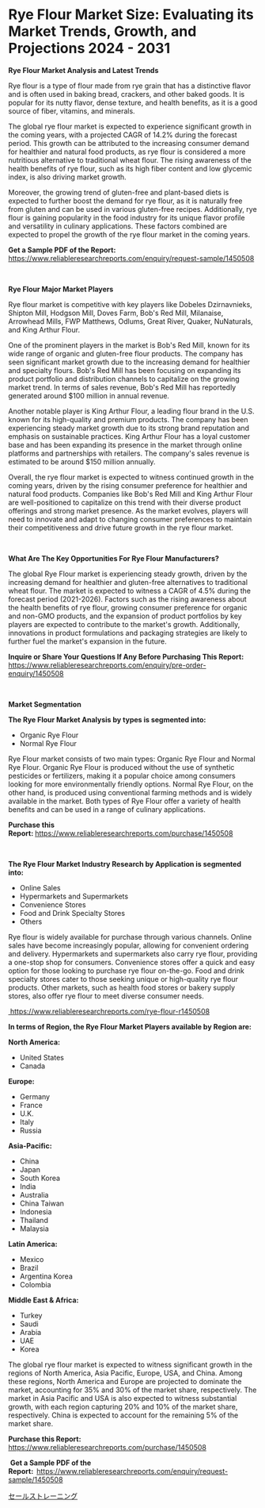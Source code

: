 <p><h1>Rye Flour Market Size: Evaluating its Market Trends, Growth, and Projections 2024 - 2031</h1></p><p><strong>Rye Flour Market Analysis and Latest Trends</strong></p>
<p><p>Rye flour is a type of flour made from rye grain that has a distinctive flavor and is often used in baking bread, crackers, and other baked goods. It is popular for its nutty flavor, dense texture, and health benefits, as it is a good source of fiber, vitamins, and minerals.</p><p>The global rye flour market is expected to experience significant growth in the coming years, with a projected CAGR of 14.2% during the forecast period. This growth can be attributed to the increasing consumer demand for healthier and natural food products, as rye flour is considered a more nutritious alternative to traditional wheat flour. The rising awareness of the health benefits of rye flour, such as its high fiber content and low glycemic index, is also driving market growth.</p><p>Moreover, the growing trend of gluten-free and plant-based diets is expected to further boost the demand for rye flour, as it is naturally free from gluten and can be used in various gluten-free recipes. Additionally, rye flour is gaining popularity in the food industry for its unique flavor profile and versatility in culinary applications. These factors combined are expected to propel the growth of the rye flour market in the coming years.</p></p>
<p><strong>Get a Sample PDF of the Report:&nbsp;</strong> <a href="https://www.reliableresearchreports.com/enquiry/request-sample/1450508">https://www.reliableresearchreports.com/enquiry/request-sample/1450508</a></p>
<p>&nbsp;</p>
<p><strong>Rye Flour Major Market Players</strong></p>
<p><p>Rye flour market is competitive with key players like Dobeles Dzirnavnieks, Shipton Mill, Hodgson Mill, Doves Farm, Bob's Red Mill, Milanaise, Arrowhead Mills, FWP Matthews, Odlums, Great River, Quaker, NuNaturals, and King Arthur Flour. </p><p>One of the prominent players in the market is Bob's Red Mill, known for its wide range of organic and gluten-free flour products. The company has seen significant market growth due to the increasing demand for healthier and specialty flours. Bob's Red Mill has been focusing on expanding its product portfolio and distribution channels to capitalize on the growing market trend. In terms of sales revenue, Bob's Red Mill has reportedly generated around $100 million in annual revenue.</p><p>Another notable player is King Arthur Flour, a leading flour brand in the U.S. known for its high-quality and premium products. The company has been experiencing steady market growth due to its strong brand reputation and emphasis on sustainable practices. King Arthur Flour has a loyal customer base and has been expanding its presence in the market through online platforms and partnerships with retailers. The company's sales revenue is estimated to be around $150 million annually.</p><p>Overall, the rye flour market is expected to witness continued growth in the coming years, driven by the rising consumer preference for healthier and natural food products. Companies like Bob's Red Mill and King Arthur Flour are well-positioned to capitalize on this trend with their diverse product offerings and strong market presence. As the market evolves, players will need to innovate and adapt to changing consumer preferences to maintain their competitiveness and drive future growth in the rye flour market.</p></p>
<p>&nbsp;</p>
<p><strong>What Are The Key Opportunities For Rye Flour Manufacturers?</strong></p>
<p><p>The global Rye Flour market is experiencing steady growth, driven by the increasing demand for healthier and gluten-free alternatives to traditional wheat flour. The market is expected to witness a CAGR of 4.5% during the forecast period (2021-2026). Factors such as the rising awareness about the health benefits of rye flour, growing consumer preference for organic and non-GMO products, and the expansion of product portfolios by key players are expected to contribute to the market's growth. Additionally, innovations in product formulations and packaging strategies are likely to further fuel the market's expansion in the future.</p></p>
<p><strong>Inquire or Share Your Questions If Any Before Purchasing This Report:</strong> <a href="https://www.reliableresearchreports.com/enquiry/pre-order-enquiry/1450508">https://www.reliableresearchreports.com/enquiry/pre-order-enquiry/1450508</a></p>
<p>&nbsp;</p>
<p><strong>Market Segmentation</strong></p>
<p><strong>The Rye Flour Market Analysis by types is segmented into:</strong></p>
<p><ul><li>Organic Rye Flour</li><li>Normal Rye Flour</li></ul></p>
<p><p>Rye Flour market consists of two main types: Organic Rye Flour and Normal Rye Flour. Organic Rye Flour is produced without the use of synthetic pesticides or fertilizers, making it a popular choice among consumers looking for more environmentally friendly options. Normal Rye Flour, on the other hand, is produced using conventional farming methods and is widely available in the market. Both types of Rye Flour offer a variety of health benefits and can be used in a range of culinary applications.</p></p>
<p><strong>Purchase this Report:&nbsp;</strong><a href="https://www.reliableresearchreports.com/purchase/1450508">https://www.reliableresearchreports.com/purchase/1450508</a></p>
<p>&nbsp;</p>
<p><strong>The Rye Flour Market Industry Research by Application is segmented into:</strong></p>
<p><ul><li>Online Sales</li><li>Hypermarkets and Supermarkets</li><li>Convenience Stores</li><li>Food and Drink Specialty Stores</li><li>Others</li></ul></p>
<p><p>Rye flour is widely available for purchase through various channels. Online sales have become increasingly popular, allowing for convenient ordering and delivery. Hypermarkets and supermarkets also carry rye flour, providing a one-stop shop for consumers. Convenience stores offer a quick and easy option for those looking to purchase rye flour on-the-go. Food and drink specialty stores cater to those seeking unique or high-quality rye flour products. Other markets, such as health food stores or bakery supply stores, also offer rye flour to meet diverse consumer needs.</p></p>
<p><a href="https://www.reliableresearchreports.com/rye-flour-r1450508">&nbsp;https://www.reliableresearchreports.com/rye-flour-r1450508</a></p>
<p><strong>In terms of Region, the Rye Flour Market Players available by Region are:</strong></p>
<p>
    <p> <strong> North America: </strong>
        <ul>
            <li>United States</li>
            <li>Canada</li>
        </ul>
        </p> 
    <p> <strong> Europe: </strong>
        <ul>
            <li>Germany</li>
            <li>France</li>
            <li>U.K.</li>
            <li>Italy</li>
            <li>Russia</li>
        </ul>
        </p> 
    <p> <strong> Asia-Pacific: </strong>
        <ul>
            <li>China</li>
            <li>Japan</li>
            <li>South Korea</li>
            <li>India</li>
            <li>Australia</li>
            <li>China Taiwan</li>
            <li>Indonesia</li>
            <li>Thailand</li>
            <li>Malaysia</li>
        </ul>
        </p> 
    <p> <strong> Latin America: </strong>
        <ul>
            <li>Mexico</li>
            <li>Brazil</li>
            <li>Argentina Korea</li>
            <li>Colombia</li>
        </ul>
        </p> 
    <p> <strong> Middle East & Africa: </strong>
        <ul>
            <li>Turkey</li>
            <li>Saudi</li>
            <li>Arabia</li>
            <li>UAE</li>
            <li>Korea</li>
        </ul>
    </p>
    </p>
<p><p>The global rye flour market is expected to witness significant growth in the regions of North America, Asia Pacific, Europe, USA, and China. Among these regions, North America and Europe are projected to dominate the market, accounting for 35% and 30% of the market share, respectively. The market in Asia Pacific and USA is also expected to witness substantial growth, with each region capturing 20% and 10% of the market share, respectively. China is expected to account for the remaining 5% of the market share.</p></p>
<p><strong>Purchase this Report: </strong><a href="https://www.reliableresearchreports.com/purchase/1450508">https://www.reliableresearchreports.com/purchase/1450508</a></p>
<p>&nbsp;<strong>Get a Sample PDF of the Report:&nbsp;&nbsp;</strong><a href="https://www.reliableresearchreports.com/enquiry/request-sample/1450508">https://www.reliableresearchreports.com/enquiry/request-sample/1450508</a></p>
<p><strong></strong></p>
<p><p><a href="https://github.com/SantosDicki04/Market-Research-Report-List-1/blob/main/366682419417.md">セールストレーニング</a></p></p>